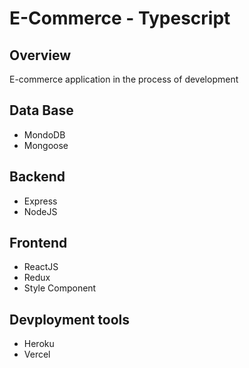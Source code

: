 # E-Commerce - Typescript

## Overview

E-commerce application in the process of development

## Data Base

- MondoDB
- Mongoose

## Backend
- Express
- NodeJS

## Frontend
- ReactJS
- Redux
- Style Component

## Devployment tools
- Heroku
- Vercel

